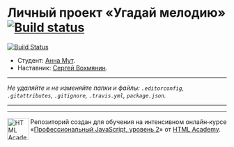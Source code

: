 # Личный проект «Угадай мелодию» [![Build status][travis-image]][travis-url]

[![Build Status](https://travis-ci.org/annamut/472443-guess-melody.svg?branch=master)](https://travis-ci.org/annamut/472443-guess-melody)

* Студент: [Анна Мут](https://up.htmlacademy.ru/ecmascript/6/user/472443).
* Наставник:  [Сергей Вохмянин](https://htmlacademy.ru/profile/id530823).

---

_Не удаляйте и не изменяйте папки и файлы:_
_`.editorconfig`, `.gitattributes`, `.gitignore`, `.travis.yml`, `package.json`._

---


---

<a href="https://htmlacademy.ru/intensive/ecmascript"><img align="left" width="50" height="50" title="HTML Academy" src="https://up.htmlacademy.ru/static/img/intensive/ecmascript/logo-for-github.svg"></a>

Репозиторий создан для обучения на интенсивном онлайн‑курсе «[Профессиональный JavaScript, уровень 2](https://htmlacademy.ru/intensive/ecmascript)» от [HTML Academy](https://htmlacademy.ru).

[travis-image]: https://travis-ci.org/htmlacademy-ecmascript/472443-guess-melody.svg?branch=master
[travis-url]: https://travis-ci.org/htmlacademy-ecmascript/472443-guess-melody
